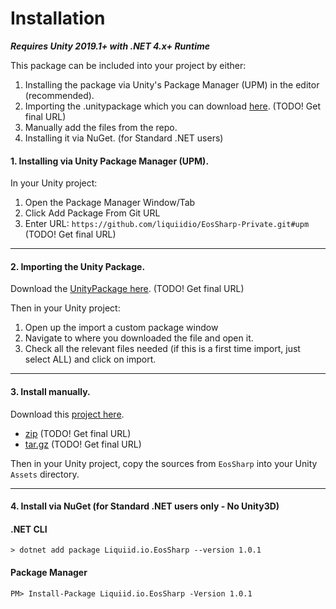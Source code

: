 # Installation

_**Requires Unity 2019.1+ with .NET 4.x+ Runtime**_

This package can be included into your project by either:

1. Installing the package via Unity's Package Manager (UPM) in the editor (recommended).
2. Importing the .unitypackage which you can download [here](https://github.com/liquiidio/EosSharp-Private/releases/download/1.0.2/io.liquiid.eossharp.unitypackage). (TODO! Get final URL)
3. Manually add the files from the repo.
4. Installing it via NuGet. (for Standard .NET users)

#### 1. Installing via Unity Package Manager (UPM).

In your Unity project:

1. Open the Package Manager Window/Tab
2. Click Add Package From Git URL
3. Enter URL: `https://github.com/liquiidio/EosSharp-Private.git#upm` (TODO! Get final URL)

***

#### 2. Importing the Unity Package.

Download the [UnityPackage here](https://github.com/liquiidio/EosSharp-Private/releases/latest/download/io.liquiid.eossharp.unitypackage). (TODO! Get final URL)

Then in your Unity project:

1. Open up the import a custom package window
2. Navigate to where you downloaded the file and open it.
3. Check all the relevant files needed (if this is a first time import, just select ALL) and click on import.

***

#### 3. Install manually.

Download this [project here](https://github.com/liquiidio/EosSharp-Private/releases/latest).

  * [zip](https://github.com/liquiidio/EosSharp-Private/archive/refs/tags/1.0.3.zip) (TODO! Get final URL)
  * [tar.gz](https://github.com/liquiidio/EosSharp-Private/archive/refs/tags/1.0.3.tar.gz) (TODO! Get final URL)

Then in your Unity project, copy the sources from `EosSharp` into your Unity `Assets` directory.

***

#### 4. Install via NuGet (for Standard .NET users only - No Unity3D)

#### .NET CLI

`> dotnet add package Liquiid.io.EosSharp --version 1.0.1`

#### Package Manager

`PM> Install-Package Liquiid.io.EosSharp -Version 1.0.1`
